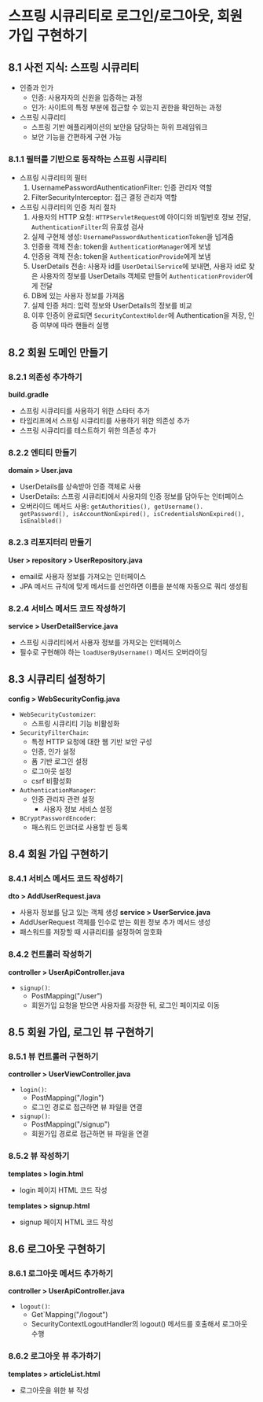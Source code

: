# 스프링 시큐리티로 로그인/로그아웃, 회원 가입 구현하기

## 8.1 사전 지식: 스프링 시큐리티 
- 인증과 인가
    - 인증: 사용자자의 신원을 입증하는 과정
    - 인가: 사이트의 특정 부분에 접근할 수 있는지 권한을 확인하는 과정
- 스프링 시큐리티
  - 스프링 기반 애플리케이션의 보안을 담당하는 하위 프레임워크
  - 보안 기능을 간편하게 구현 가능
### 8.1.1 필터를 기반으로 동작하는 스프링 시큐리티
- 스프링 시큐리티의 필터 
  1. UsernamePasswordAuthenticationFilter: 인증 관리자 역할
  2. FilterSecurityInterceptor: 접근 결정 관리자 역할
- 스프링 시큐리티의 인증 처리 절차
  1. 사용자의 HTTP 요청: `HTTPServletRequest`에 아이디와 비밀번호 정보 전달, `AuthenticationFilter`의 유효성 검사 
  2. 실제 구현체 생성: `UsernamePasswordAuthenticationToken`을 넘겨줌
  3. 인증용 객체 전송: token을 `AuthenticationManager`에게 보냄
  4. 인증용 객체 전송: token을 `AuthenticationProvide`에게 보냄
  5. UserDetails 전송: 사용자 id를 `UserDetailService`에 보내면, 사용자 id로 찾은 사용자의 정보를 UserDetails 객체로 만들어 `AuthenticationProvider`에게 전달
  6. DB에 있는 사용자 정보를 가져옴
  7. 실제 인증 처리: 입력 정보와 UserDetails의 정보를 비교
  8. 이후 인증이 완료되면 `SecurityContextHolder`에 Authentication을 저장, 인증 여부에 따라 핸들러 실행 

## 8.2 회원 도메인 만들기
### 8.2.1 의존성 추가하기
**build.gradle**
- 스프링 시큐리티를 사용하기 위한 스타터 추가
- 타임리프에서 스프링 시큐리티를 사용하기 위한 의존성 추가
- 스프링 시큐리티를 테스트하기 위한 의존성 추가
### 8.2.2 엔티티 만들기
**domain > User.java**
- UserDetails를 상속받아 인증 객체로 사용 
- UserDetails: 스프링 시큐리티에서 사용자의 인증 정보를 담아두는 인터페이스
- 오버라이드 메서드 사용: `getAuthorities(), getUsername(). getPassword(), isAccountNonExpired(), isCredentialsNonExpired(), isEnalbled()`
### 8.2.3 리포지터리 만들기
**User > repository > UserRepository.java**
- email로 사용자 정보를 가져오는 인터페이스 
- JPA 메서드 규칙에 맞게 메서드를 선언하면 이름을 분석해 자동으로 쿼리 생성됨
### 8.2.4 서비스 메서드 코드 작성하기
**service > UserDetailService.java**
- 스프링 시큐리티에서 사용자 정보를 가져오는 인터페이스 
- 필수로 구현해야 하는 `loadUserByUsername()` 메서드 오버라이딩 

## 8.3 시큐리티 설정하기 
**config > WebSecurityConfig.java**
- `WebSecurityCustomizer`: 
  - 스프링 시큐리티 기능 비활성화 
- `SecurityFilterChain`:
  - 특정 HTTP 요청에 대한 웹 기반 보안 구성
  - 인증, 인가 설정
  - 폼 기반 로그인 설정
  - 로그아웃 설정
  - csrf 비활성화
- `AuthenticationManager`: 
  - 인증 관리자 관련 설정
    - 사용자 정보 서비스 설정 
- `BCryptPasswordEncoder`: 
  - 패스워드 인코더로 사용할 빈 등록 

## 8.4 회원 가입 구현하기 
### 8.4.1 서비스 메서드 코드 작성하기
**dto > AddUserRequest.java**
- 사용자 정보를 담고 있는 객체 생성
**service > UserService.java**
- AddUserRequest 객체를 인수로 받는 회원 정보 추가 메서드 생성 
- 패스워드를 저장할 때 시큐리티를 설정하여 암호화 

### 8.4.2 컨트롤러 작성하기
**controller > UserApiController.java**
- `signup()`:
  - PostMapping("/user")
  - 회원가입 요청을 받으면 사용자를 저장한 뒤, 로그인 페이지로 이동

## 8.5 회원 가입, 로그인 뷰 구현하기
### 8.5.1 뷰 컨트롤러 구현하기
**controller > UserViewController.java**
- `login()`:
  - PostMapping("/login")
  - 로그인 경로로 접근하면 뷰 파일을 연결 
- `signup()`:
  - PostMapping("/signup")
  - 회원가입 경로로 접근하면 뷰 파일을 연결
  
### 8.5.2 뷰 작성하기
**templates > login.html**
- login 페이지 HTML 코드 작성 

**templates > signup.html**
- signup 페이지 HTML 코드 작성

## 8.6 로그아웃 구현하기
### 8.6.1 로그아웃 메서드 추가하기 
**controller > UserApiController.java**
- `logout()`:
    - Get`Mapping("/logout")
    - SecurityContextLogoutHandler의 logout() 메서드를 호출해서 로그아웃 수행 

### 8.6.2 로그아웃 뷰 추가하기 
**templates > articleList.html**
- 로그아웃을 위한 뷰 작성

